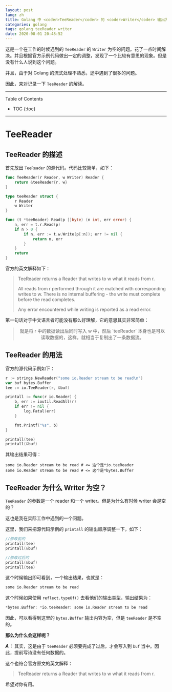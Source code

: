 ```yaml
---
layout: post
lang: zh
title: Golang 中 <coder>TeeReader</coder> 的 <coder>Writer</coder> 输出为空的问题小记
categories: golang
tags: golang teeReader writer
date: 2020-08-01 20:48:52
---
```


<p class="intro"><span class="dropcap">这</span>是一个在工作的时候遇到的 <code>TeeReader</code> 的 <code>Writer</code> 为空的问题。花了一点时间解决。并且根据官方示例代码做出一定的调整，发现了一个比较有意思的现象。但是没有什么人说到这个问题。</p>

并且，由于对 Golang 的流式处理不熟悉，途中遇到了很多的问题。

因此，来对记录一下 `TeeReader` 的解读。

-----
Table of Contents

* TOC
{:toc}

-----

# TeeReader

## TeeReader 的描述

首先放出 `TeeReader` 的源代码。代码比较简单，如下：

```go
func TeeReader(r Reader, w Writer) Reader {
	return &teeReader{r, w}
}

type teeReader struct {
	r Reader
	w Writer
}

func (t *teeReader) Read(p []byte) (n int, err error) {
	n, err = t.r.Read(p)
	if n > 0 {
		if n, err := t.w.Write(p[:n]); err != nil {
			return n, err
		}
	}
	return
}
```

官方的英文解释如下：

> TeeReader returns a Reader that writes to w what it reads from r. 
>
> All reads from r performed through it are matched with corresponding writes to w. There is no internal buffering - the write must complete before the read completes. 
>
> Any error encountered while writing is reported as a read error.

第一句话对于中文语言者可能没有那么好理解，它的意思其实非常简单：

<center><blockquote> 就是将 r 中的数据读出后同时写入 w 中，然后 `teeReader` 本身也是可以读取数据的，这样，就相当于复制出了一条数据流。</blockquote></center>

## TeeReader 的用法

官方的源代码示例如下：

```go
r := strings.NewReader("some io.Reader stream to be read\n")
var buf bytes.Buffer
tee := io.TeeReader(r, &buf)

printall := func(r io.Reader) {
	b, err := ioutil.ReadAll(r)
	if err != nil {
		log.Fatal(err)
	}

	fmt.Printf("%s", b)
}

printall(tee)
printall(&buf)
```

其输出结果可得：

```shell
some io.Reader stream to be read # <= 这个是*io.teeReader
some io.Reader stream to be read # <= 这个是*bytes.Buffer
```

## TeeReader 为什么 Writer 为空？

`TeeReader` 的参数是一个 reader 和一个 writer。但是为什么有时候 writer 会是空的？

这也是我在实际工作中遇到的一个问题。

这里，我们来把源代码示例的 `printall` 的输出顺序调整一下，如下：

```go
//修改前的
printall(tee)
printall(&buf)

//修改过后的
printall(&buf)
printall(tee)
```

这个时候输出即可看到，一个输出结果，也就是：

```go
some io.Reader stream to be read
```

这个时候如果使用 `reflect.typeOf()` 去看他们的输出类型，输出结果为：

```go
*bytes.Buffer: *io.teeReader: some io.Reader stream to be read
```

因此，可以看得到这里的 `bytes.Buffer` 输出内容为空，但是 `teeReader` 是不空的。

**那么为什么会这样呢？**

***A：*** 其实，这是由于 `teeReader` 必须要完成了过后，才会写入到 `buf` 当中。因此，提前写诗没有任何数据的。

这个也符合官方原文的英文解释：

> TeeReader returns a Reader that writes to w what it reads from r. 

希望对你有用。

